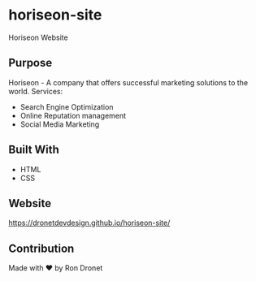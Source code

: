 # horiseon-site
Horiseon Website

## Purpose
Horiseon - A company that offers successful marketing solutions to the world.
Services:
  - Search Engine Optimization
  - Online Reputation management
  - Social Media Marketing

## Built With
* HTML
* CSS

## Website
https://dronetdevdesign.github.io/horiseon-site/

## Contribution
Made with ❤️ by Ron Dronet
